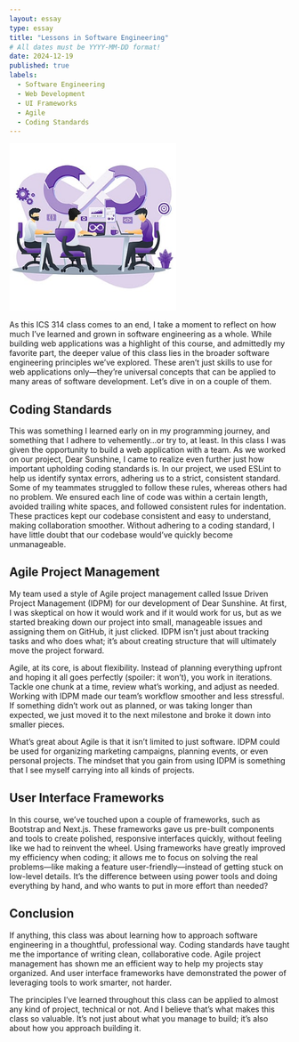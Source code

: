 ```yaml
---
layout: essay
type: essay
title: "Lessons in Software Engineering"
# All dates must be YYYY-MM-DD format!
date: 2024-12-19
published: true
labels:
  - Software Engineering
  - Web Development
  - UI Frameworks
  - Agile
  - Coding Standards
---
```

<img width="300px" class="rounded float-start pe-4" src="../img/reflection.png">

As this ICS 314 class comes to an end, I take a moment to reflect on how much I’ve learned and grown in software engineering as a whole. While building web applications was a highlight of this course, and admittedly my favorite part, the deeper value of this class lies in the broader software engineering principles we’ve explored. These aren’t just skills to use for web applications only—they’re universal concepts that can be applied to many areas of software development. Let’s dive in on a couple of them.

## Coding Standards
This was something I learned early on in my programming journey, and something that I adhere to vehemently…or try to, at least. In this class I was given the opportunity to build a web application with a team. As we worked on our project, Dear Sunshine, I came to realize even further just how important upholding coding standards is. In our project, we used ESLint to help us identify syntax errors, adhering us to a strict, consistent standard. Some of my teammates struggled to follow these rules, whereas others had no problem. We ensured each line of code was within a certain length, avoided trailing white spaces, and followed consistent rules for indentation. These practices kept our codebase consistent and easy to understand, making collaboration smoother. Without adhering to a coding standard, I have little doubt that our codebase would’ve quickly become unmanageable.

## Agile Project Management
My team used a style of Agile project management called Issue Driven Project Management (IDPM) for our development of Dear Sunshine. At first, I was skeptical on how it would work and if it would work for us, but as we started breaking down our project into small, manageable issues and assigning them on GitHub, it just clicked. IDPM isn’t just about tracking tasks and who does what; it’s about creating structure that will ultimately move the project forward.

Agile, at its core, is about flexibility. Instead of planning everything upfront and hoping it all goes perfectly (spoiler: it won’t), you work in iterations. Tackle one chunk at a time, review what’s working, and adjust as needed. Working with IDPM made our team’s workflow smoother and less stressful. If something didn’t work out as planned, or was taking longer than expected, we just moved it to the next milestone and broke it down into smaller pieces.

What’s great about Agile is that it isn’t limited to just software. IDPM could be used for organizing marketing campaigns, planning events, or even personal projects. The mindset that you gain from using IDPM is something that I see myself carrying into all kinds of projects.

## User Interface Frameworks
In this course, we’ve touched upon a couple of frameworks, such as Bootstrap and Next.js. These frameworks gave us pre-built components and tools to create polished, responsive interfaces quickly, without feeling like we had to reinvent the wheel. Using frameworks have greatly improved my efficiency when coding; it allows me to focus on solving the real problems—like making a feature user-friendly—instead of getting stuck on low-level details. It’s the difference between using power tools and doing everything by hand, and who wants to put in more effort than needed?

## Conclusion
If anything, this class was about learning how to approach software engineering in a thoughtful, professional way. Coding standards have taught me the importance of writing clean, collaborative code. Agile project management has shown me an efficient way to help my projects stay organized. And user interface frameworks have demonstrated the power of leveraging tools to work smarter, not harder.

The principles I’ve learned throughout this class can be applied to almost any kind of project, technical or not. And I believe that’s what makes this class so valuable. It’s not just about what you manage to build; it’s also about how you approach building it.
